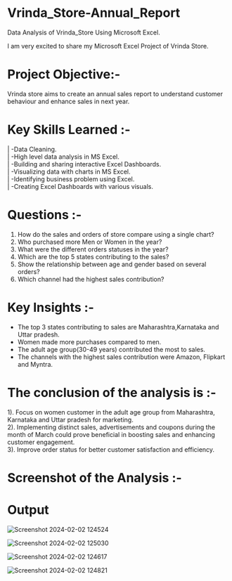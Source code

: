 # Vrinda_Store-Annual_Report
Data Analysis of Vrinda_Store Using Microsoft Excel.

I am very excited to share my Microsoft Excel Project of Vrinda Store.

# Project Objective:-
Vrinda store aims to create an annual sales report to understand customer behaviour and enhance sales in next year.    
            
     
# Key Skills Learned :-    
  |   -Data Cleaning.   
  |   -High level data analysis in MS Excel.   
  |   -Building and sharing interactive Excel Dashboards.    
  |   -Visualizing data with charts in MS Excel.    
  |   -Identifying business problem using Excel.    
  |   -Creating Excel Dashboards with various visuals.
          
                       
# Questions :-
1. How do the sales and orders of store compare using a single chart?
2. Who purchased more Men or Women in the year?
3. What were the different orders statuses in the year?
4. Which are the top 5 states contributing to the sales?
5. Show the relationship between age and gender based on several orders?
6. Which channel had the highest sales contribution?
   
# Key Insights :-
* The top 3 states contributing to sales are Maharashtra,Karnataka and Uttar pradesh.
* Women made more purchases compared to men.
* The adult age group(30-49 years) contributed the most to sales.
* The channels with the highest sales contribution were Amazon, Flipkart and Myntra.
                      

      
# The conclusion of the analysis is :-      
1). Focus on women customer in the adult age group from Maharashtra, Karnataka and Uttar pradesh for marketing.         
2). Implementing distinct sales, advertisements and coupons during the month of March could prove beneficial in boosting sales and enhancing customer engagement.        
3). Improve order status for better customer satisfaction and efficiency.     



# Screenshot of the Analysis :-
# Output

![Screenshot 2024-02-02 124524](https://github.com/MyProjects-5/Vrinda_Store-Annual_Report/assets/140932670/8aaaf21f-31df-41fe-93a7-9cae5d958750)


![Screenshot 2024-02-02 125030](https://github.com/MyProjects-5/Vrinda_Store-Annual_Report/assets/140932670/8d486b22-08a4-42e1-a581-4c6b01f8405a)


![Screenshot 2024-02-02 124617](https://github.com/MyProjects-5/Vrinda_Store-Annual_Report/assets/140932670/40e9a853-8b09-4dc3-8f3c-cee04b55c527)


![Screenshot 2024-02-02 124821](https://github.com/MyProjects-5/Vrinda_Store-Annual_Report/assets/140932670/80739270-cbfd-43d6-899b-2d5a8d3de7da)




